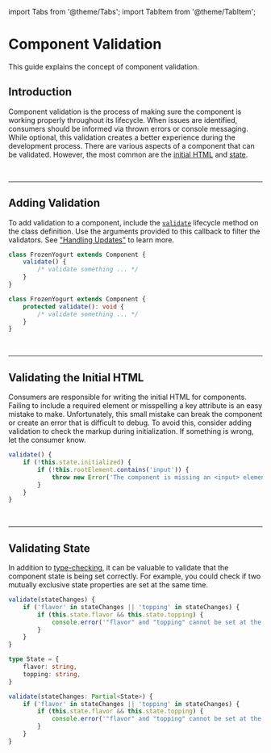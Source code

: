 import Tabs from '@theme/Tabs';
import TabItem from '@theme/TabItem';

# Component Validation

This guide explains the concept of component validation.

## Introduction

Component validation is the process of making sure the component is working properly throughout its lifecycle. When issues are identified, consumers should be informed via thrown errors or console messaging. While optional, this validation creates a better experience during the development process. There are various aspects of a component that can be validated. However, the most common are the [initial HTML](#validating-the-initial-html) and [state](#validating-state).

<br />

---

## Adding Validation

To add validation to a component, include the [`validate`](../api/component.md#validate) lifecycle method on the class definition. Use the arguments provided to this callback to filter the validators. See ["Handling Updates"](../fundamentals/handling-updates.md) to learn more.

<Tabs>
<TabItem value="js" label="JavaScript" default>

```js
class FrozenYogurt extends Component {
    validate() {
        /* validate something ... */
    }
}
```

</TabItem>
<TabItem value="ts" label="TypeScript" default>

```ts
class FrozenYogurt extends Component {
    protected validate(): void {
        /* validate something ... */
    }
}
```

</TabItem>
</Tabs>

<br />

---

## Validating the Initial HTML

Consumers are responsible for writing the initial HTML for components. Failing to include a required element or misspelling a key attribute is an easy mistake to make. Unfortunately, this small mistake can break the component or create an error that is difficult to debug. To avoid this, consider adding validation to check the markup during initialization. If something is wrong, let the consumer know.

```js
validate() {
    if (!this.state.initialized) {
        if (!this.rootElement.contains('input')) {
            throw new Error('The component is missing an <input> element');
        }
    }
}
```

<br />

---

## Validating State

In addition to [type-checking](../advanced/typechecking-state.md), it can be valuable to validate that the component state is being set correctly. For example, you could check if two mutually exclusive state properties are set at the same time.

<Tabs>
<TabItem value="js" label="JavaScript" default>

```js
validate(stateChanges) {
    if ('flavor' in stateChanges || 'topping' in stateChanges) {
        if (this.state.flavor && this.state.topping) {
            console.error('"flavor" and "topping" cannot be set at the same time');
        }
    }
}
```

</TabItem>
<TabItem value="ts" label="TypeScript" default>

```ts
type State = {
    flavor: string,
    topping: string,
}

validate(stateChanges: Partial<State>) {
    if ('flavor' in stateChanges || 'topping' in stateChanges) {
        if (this.state.flavor && this.state.topping) {
            console.error('"flavor" and "topping" cannot be set at the same time');
        }
    }
}
```

</TabItem>
</Tabs>
